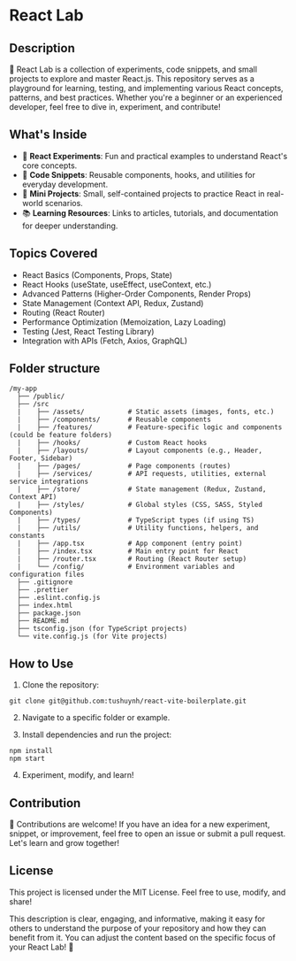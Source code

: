 # React Lab

## Description

🚀 React Lab is a collection of experiments, code snippets, and small projects to explore and master React.js. This repository serves as a playground for learning, testing, and implementing various React concepts, patterns, and best practices. Whether you're a beginner or an experienced developer, feel free to dive in, experiment, and contribute!

## What's Inside

- 🧪 **React Experiments**: Fun and practical examples to understand React's core concepts.
- 🧩 **Code Snippets**: Reusable components, hooks, and utilities for everyday development.
- 📂 **Mini Projects**: Small, self-contained projects to practice React in real-world scenarios.
- 📚 **Learning Resources**: Links to articles, tutorials, and documentation for deeper understanding.

## Topics Covered

- React Basics (Components, Props, State)
- React Hooks (useState, useEffect, useContext, etc.)
- Advanced Patterns (Higher-Order Components, Render Props)
- State Management (Context API, Redux, Zustand)
- Routing (React Router)
- Performance Optimization (Memoization, Lazy Loading)
- Testing (Jest, React Testing Library)
- Integration with APIs (Fetch, Axios, GraphQL)

## Folder structure

```code
/my-app
  ├── /public/
  ├── /src
  |    ├── /assets/           # Static assets (images, fonts, etc.)
  |    ├── /components/       # Reusable components
  |    ├── /features/         # Feature-specific logic and components (could be feature folders)
  |    ├── /hooks/            # Custom React hooks
  |    ├── /layouts/          # Layout components (e.g., Header, Footer, Sidebar)
  |    ├── /pages/            # Page components (routes)
  |    ├── /services/         # API requests, utilities, external service integrations
  |    ├── /store/            # State management (Redux, Zustand, Context API)
  |    ├── /styles/           # Global styles (CSS, SASS, Styled Components)
  |    ├── /types/            # TypeScript types (if using TS)
  |    ├── /utils/            # Utility functions, helpers, and constants
  |    ├── /app.tsx           # App component (entry point)
  |    ├── /index.tsx         # Main entry point for React
  |    ├── /router.tsx        # Routing (React Router setup)
  |    └── /config/           # Environment variables and configuration files
  ├── .gitignore
  ├── .prettier
  ├── .eslint.config.js
  ├── index.html
  ├── package.json
  ├── README.md
  ├── tsconfig.json (for TypeScript projects)
  └── vite.config.js (for Vite projects)
```

## How to Use

1. Clone the repository:

```code
git clone git@github.com:tushuynh/react-vite-boilerplate.git
```

2. Navigate to a specific folder or example.

3. Install dependencies and run the project:

```code
npm install
npm start
```

4. Experiment, modify, and learn!

## Contribution

🤝 Contributions are welcome! If you have an idea for a new experiment, snippet, or improvement, feel free to open an issue or submit a pull request. Let's learn and grow together!

## License

This project is licensed under the MIT License. Feel free to use, modify, and share!

This description is clear, engaging, and informative, making it easy for others to understand the purpose of your repository and how they can benefit from it. You can adjust the content based on the specific focus of your React Lab! 🎉
